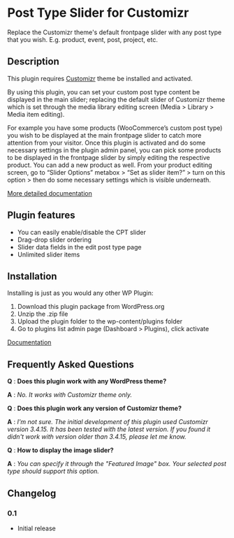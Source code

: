# Post Type Slider for Customizr

Replace the Customizr theme's default frontpage slider with any post type that you wish. E.g. product, event, post, project, etc.

## Description

This plugin requires [Customizr](https://wordpress.org/themes/customizr/) theme be installed and activated.

By using this plugin, you can set your custom post type content be displayed in the main slider; replacing the default slider of Customizr theme which is set through the media library editing screen (Media > Library > Media item editing).

For example you have some products (WooCommerce’s custom post type) you wish to be displayed at the main frontpage slider to catch more attention from your visitor. Once this plugin is activated and do some necessary settings in the plugin admin panel, you can pick some products to be displayed in the frontpage slider by simply editing the respective product. You can add a new product as well. From your product editing screen, go to “Slider Options” metabox > “Set as slider item?” > turn on this option > then do some necessary settings which is visible underneath.

[More detailed documentation](http://risbl.co/wp/post-type-slider-for-customizr-plugin/ "Post Type Slider for Customizr documentation")

## Plugin features

* You can easily enable/disable the CPT slider
* Drag-drop slider ordering
* Slider data fields in the edit post type page
* Unlimited slider items

## Installation

Installing is just as you would any other WP Plugin:

1. Download this plugin package from WordPress.org
2. Unzip the .zip file
3. Upload the plugin folder to the wp-content/plugins folder
4. Go to plugins list admin page (Dashboard > Plugins), click activate

[Documentation](http://risbl.co/wp/post-type-slider-for-customizr-plugin/ "Post Type Slider for Customizr documentation")

## Frequently Asked Questions

**Q** : **Does this plugin work with any WordPress theme?**

**A** : *No. It works with Customizr theme only.*


**Q** : **Does this plugin work any version of Customizr theme?**

**A** : *I'm not sure. The initial development of this plugin used Customizr version 3.4.15. It has been tested with the latest version. If you found it didn't work with version older than 3.4.15, please let me know.*

**Q** : **How to display the image slider?**

**A** : *You can specify it through the "Featured Image" box. Your selected post type should support this option.*


## Changelog

### 0.1
* Initial release
